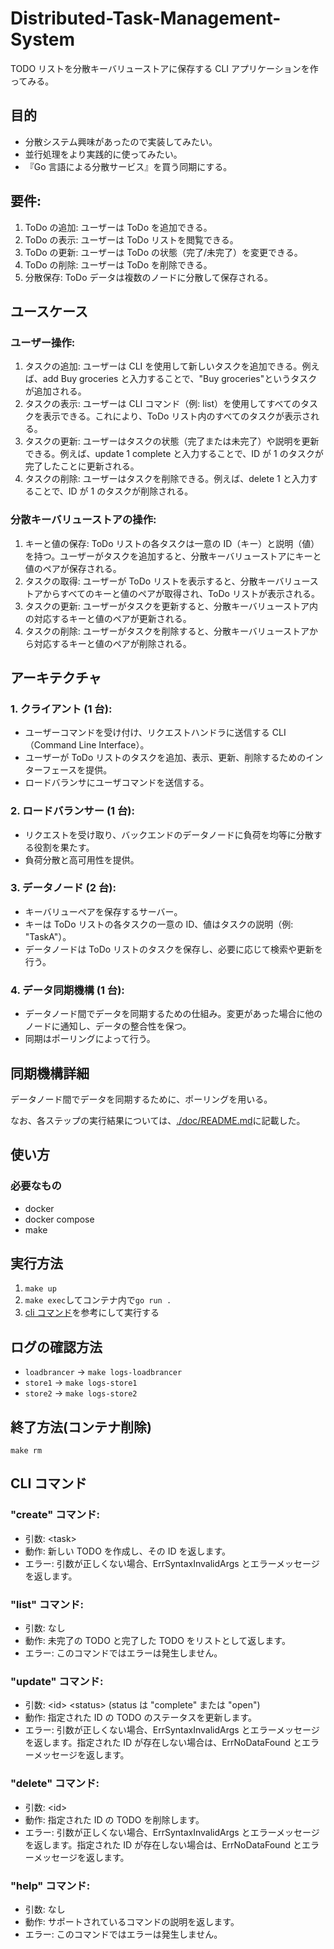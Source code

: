# Distributed-Task-Management-System

TODO リストを分散キーバリューストアに保存する CLI アプリケーションを作ってみる。

## 目的

- 分散システム興味があったので実装してみたい。
- 並行処理をより実践的に使ってみたい。
- 『Go 言語による分散サービス』を買う同期にする。

## 要件:

1. ToDo の追加: ユーザーは ToDo を追加できる。
2. ToDo の表示: ユーザーは ToDo リストを閲覧できる。
3. ToDo の更新: ユーザーは ToDo の状態（完了/未完了）を変更できる。
4. ToDo の削除: ユーザーは ToDo を削除できる。
5. 分散保存: ToDo データは複数のノードに分散して保存される。

## ユースケース

### ユーザー操作:

1. タスクの追加: ユーザーは CLI を使用して新しいタスクを追加できる。例えば、add Buy groceries と入力することで、"Buy groceries"というタスクが追加される。
2. タスクの表示: ユーザーは CLI コマンド（例: list）を使用してすべてのタスクを表示できる。これにより、ToDo リスト内のすべてのタスクが表示される。
3. タスクの更新: ユーザーはタスクの状態（完了または未完了）や説明を更新できる。例えば、update 1 complete と入力することで、ID が 1 のタスクが完了したことに更新される。
4. タスクの削除: ユーザーはタスクを削除できる。例えば、delete 1 と入力することで、ID が 1 のタスクが削除される。

### 分散キーバリューストアの操作:

1. キーと値の保存: ToDo リストの各タスクは一意の ID（キー）と説明（値）を持つ。ユーザーがタスクを追加すると、分散キーバリューストアにキーと値のペアが保存される。
2. タスクの取得: ユーザーが ToDo リストを表示すると、分散キーバリューストアからすべてのキーと値のペアが取得され、ToDo リストが表示される。
3. タスクの更新: ユーザーがタスクを更新すると、分散キーバリューストア内の対応するキーと値のペアが更新される。
4. タスクの削除: ユーザーがタスクを削除すると、分散キーバリューストアから対応するキーと値のペアが削除される。

## アーキテクチャ

### 1. **クライアント** (1 台):

- ユーザーコマンドを受け付け、リクエストハンドラに送信する CLI（Command Line Interface）。
- ユーザーが ToDo リストのタスクを追加、表示、更新、削除するためのインターフェースを提供。
- ロードバランサにユーザコマンドを送信する。

### 2. **ロードバランサー** (1 台):

- リクエストを受け取り、バックエンドのデータノードに負荷を均等に分散する役割を果たす。
- 負荷分散と高可用性を提供。

### 3. **データノード** (2 台):

- キーバリューペアを保存するサーバー。
- キーは ToDo リストの各タスクの一意の ID、値はタスクの説明（例: "TaskA"）。
- データノードは ToDo リストのタスクを保存し、必要に応じて検索や更新を行う。

### 4. **データ同期機構** (1 台):

- データノード間でデータを同期するための仕組み。変更があった場合に他のノードに通知し、データの整合性を保つ。
- 同期はポーリングによって行う。

## 同期機構詳細

データノード間でデータを同期するために、ポーリングを用いる。

なお、各ステップの実行結果については、<a href="./doc/README.md">./doc/README.md</a>に記載した。

## 使い方

### 必要なもの

- docker
- docker compose
- make

## 実行方法

1. `make up`
2. `make exec`してコンテナ内で`go run .`
3. <a href="#cliコマンド">cli コマンド</a>を参考にして実行する

## ログの確認方法

- `loadbrancer` -> `make logs-loadbrancer`
- `store1` -> `make logs-store1`
- `store2` -> `make logs-store2`

## 終了方法(コンテナ削除)

`make rm`

## CLI コマンド

### "create" コマンド:

- 引数: \<task\>
- 動作: 新しい TODO を作成し、その ID を返します。
- エラー: 引数が正しくない場合、ErrSyntaxInvalidArgs とエラーメッセージを返します。

### "list" コマンド:

- 引数: なし
- 動作: 未完了の TODO と完了した TODO をリストとして返します。
- エラー: このコマンドではエラーは発生しません。

### "update" コマンド:

- 引数: \<id\> \<status\> (status は "complete" または "open")
- 動作: 指定された ID の TODO のステータスを更新します。
- エラー: 引数が正しくない場合、ErrSyntaxInvalidArgs とエラーメッセージを返します。指定された ID が存在しない場合は、ErrNoDataFound とエラーメッセージを返します。

### "delete" コマンド:

- 引数: \<id\>
- 動作: 指定された ID の TODO を削除します。
- エラー: 引数が正しくない場合、ErrSyntaxInvalidArgs とエラーメッセージを返します。指定された ID が存在しない場合は、ErrNoDataFound とエラーメッセージを返します。

### "help" コマンド:

- 引数: なし
- 動作: サポートされているコマンドの説明を返します。
- エラー: このコマンドではエラーは発生しません。

